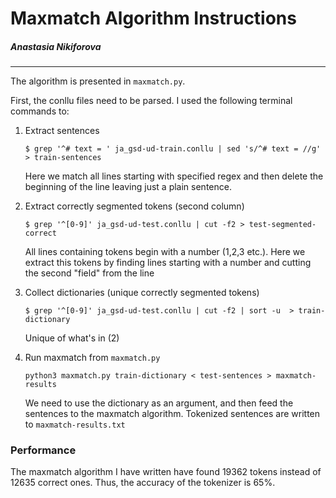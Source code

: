 # Maxmatch Algorithm Instructions
##### *Anastasia Nikiforova*
---
The algorithm is presented in ```maxmatch.py```.

First, the conllu files need to be parsed. I used the following terminal commands to:
1. Extract sentences
    ```
    $ grep '^# text = ' ja_gsd-ud-train.conllu | sed 's/^# text = //g' > train-sentences
    ```
    Here we match all lines starting with specified regex and then delete the beginning of the line leaving just a plain sentence.

2. Extract correctly segmented tokens (second column)
    ```
    $ grep '^[0-9]' ja_gsd-ud-test.conllu | cut -f2 > test-segmented-correct
    ```
    All lines containing tokens begin with a number (1,2,3 etc.). Here we extract this tokens by finding lines starting with a number and cutting the second "field" from the line
3. Collect dictionaries (unique correctly segmented tokens)
    ```
    $ grep '^[0-9]' ja_gsd-ud-test.conllu | cut -f2 | sort -u  > train-dictionary
    ```
    Unique of what's in (2)

4. Run maxmatch from ```maxmatch.py```
    ```
    python3 maxmatch.py train-dictionary < test-sentences > maxmatch-results
    ```
    We need to use the dictionary as an argument, and then feed the sentences to the maxmatch algorithm. Tokenized sentences are written to ```maxmatch-results.txt```
    
### Performance

The maxmatch algorithm I have written have found 19362 tokens instead of 12635 correct ones. Thus, the accuracy of the tokenizer is 65%.
